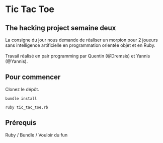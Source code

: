 # Tic Tac Toe
## The hacking project semaine deux
La consigne du jour nous demande de réaliser un morpion pour 2 joueurs sans intelligence artificielle en programmation orientée objet et en Ruby.<br/><br/>
Travail réalisé en pair programming par Quentin (@Dremsis) et Yannis (@Yannis).
## Pour commencer
Clonez le dépôt.
```
bundle install
```
```
ruby tic_tac_toe.rb
```
## Prérequis
Ruby / Bundle / Vouloir du fun
